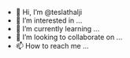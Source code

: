 - 👋 Hi, I’m @teslathalji
- 👀 I’m interested in ...
- 🌱 I’m currently learning ...
- 💞️ I’m looking to collaborate on ...
- 📫 How to reach me ...

<!---
teslathalji/teslathalji is a ✨ special ✨ repository because its `README.md` (this file) appears on your GitHub profile.
You can click the Preview link to take a look at your changes.
--->

